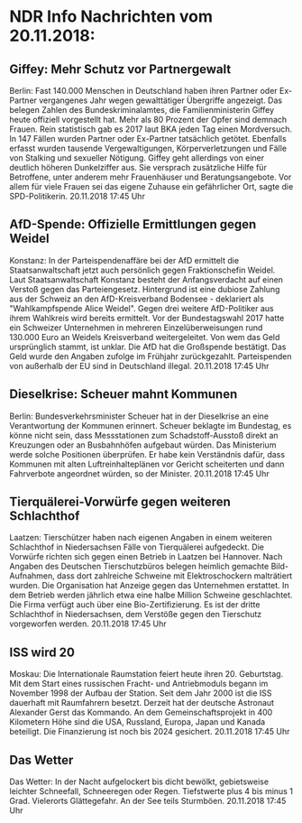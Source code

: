 # NDR Info Nachrichten vom 20.11.2018:


## Giffey: Mehr Schutz vor Partnergewalt
Berlin: Fast 140.000 Menschen in Deutschland haben ihren Partner oder Ex-Partner vergangenes Jahr wegen gewalttätiger Übergriffe angezeigt. Das belegen Zahlen des Bundeskriminalamtes, die Familienministerin Giffey heute offiziell vorgestellt hat. Mehr als 80 Prozent der Opfer sind demnach Frauen. Rein statistisch gab es 2017 laut BKA jeden Tag einen Mordversuch. In 147 Fällen wurden Partner oder Ex-Partner tatsächlich getötet. Ebenfalls erfasst wurden tausende Vergewaltigungen, Körperverletzungen und Fälle von Stalking und sexueller Nötigung. Giffey geht allerdings von einer deutlich höheren Dunkelziffer aus. Sie versprach zusätzliche Hilfe für Betroffene, unter anderem mehr Frauenhäuser und Beratungsangebote. Vor allem für viele Frauen sei das eigene Zuhause ein gefährlicher Ort, sagte die SPD-Politikerin. 20.11.2018 17:45 Uhr 

## AfD-Spende: Offizielle Ermittlungen gegen Weidel
Konstanz: In der Parteispendenaffäre bei der AfD ermittelt die Staatsanwaltschaft jetzt auch persönlich gegen Fraktionschefin Weidel. Laut Staatsanwaltschaft Konstanz besteht der Anfangsverdacht auf einen Verstoß gegen das Parteiengesetz. Hintergrund ist eine dubiose Zahlung aus der Schweiz an den AfD-Kreisverband Bodensee - deklariert als "Wahlkampfspende Alice Weidel". Gegen drei weitere AfD-Politiker aus ihrem Wahlkreis wird bereits ermittelt. Vor der Bundestagswahl 2017 hatte ein Schweizer Unternehmen in mehreren Einzelüberweisungen rund 130.000 Euro an Weidels Kreisverband weitergeleitet. Von wem das Geld ursprünglich stammt, ist unklar. Die AfD hat die Großspende bestätigt. Das Geld wurde den Angaben zufolge im Frühjahr zurückgezahlt. Parteispenden von außerhalb der EU sind in Deutschland illegal. 20.11.2018 17:45 Uhr 

## Dieselkrise: Scheuer mahnt Kommunen
Berlin: Bundesverkehrsminister Scheuer hat in der Dieselkrise an eine Verantwortung der Kommunen erinnert. Scheuer beklagte im Bundestag, es könne nicht sein, dass Messstationen zum Schadstoff-Ausstoß direkt an Kreuzungen oder an Busbahnhöfen aufgebaut würden. Das Ministerium werde solche Positionen überprüfen. Er habe kein Verständnis dafür, dass Kommunen mit alten Luftreinhalteplänen vor Gericht scheiterten und dann Fahrverbote angeordnet würden, so der Minister. 20.11.2018 17:45 Uhr 

## Tierquälerei-Vorwürfe gegen weiteren Schlachthof
Laatzen: Tierschützer haben nach eigenen Angaben in einem weiteren Schlachthof in Niedersachsen Fälle von Tierquälerei aufgedeckt. Die Vorwürfe richten sich gegen einen Betrieb in Laatzen bei Hannover. Nach Angaben des Deutschen Tierschutzbüros belegen heimlich gemachte Bild-Aufnahmen, dass dort zahlreiche Schweine mit Elektroschockern malträtiert wurden. Die Organisation hat Anzeige gegen das Unternehmen erstattet. In dem Betrieb werden jährlich etwa eine halbe Million Schweine geschlachtet. Die Firma verfügt auch über eine Bio-Zertifizierung. Es ist der dritte Schlachthof in Niedersachsen, dem Verstöße gegen den Tierschutz vorgeworfen werden. 20.11.2018 17:45 Uhr 

## ISS wird 20
Moskau: Die Internationale Raumstation feiert heute ihren 20. Geburtstag. Mit dem Start eines russischen Fracht- und Antriebmoduls begann im November 1998 der Aufbau der Station. Seit dem Jahr 2000 ist die ISS dauerhaft mit Raumfahrern besetzt. Derzeit hat der deutsche Astronaut Alexander Gerst das Kommando. An dem Gemeinschaftsprojekt in 400 Kilometern Höhe sind die USA, Russland, Europa, Japan und Kanada beteiligt. Die Finanzierung ist noch bis 2024 gesichert. 20.11.2018 17:45 Uhr 

## Das Wetter
Das Wetter: In der Nacht aufgelockert bis dicht bewölkt, gebietsweise leichter Schneefall, Schneeregen oder Regen. Tiefstwerte plus 4 bis minus 1 Grad. Vielerorts Glättegefahr. An der See teils Sturmböen. 20.11.2018 17:45 Uhr 
